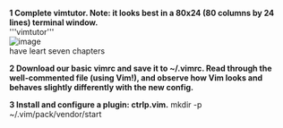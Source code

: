 **1 Complete vimtutor. Note: it looks best in a 80x24 (80 columns by 24 lines) terminal window.**<br/>
'''vimtutor'''<br/>
![image](https://github.com/Penny-Zhang/images/blob/main/截屏2020-12-12%20下午8.30.52.png)<br/>
have leart seven chapters<br/>

**2 Download our basic vimrc and save it to ~/.vimrc. Read through the well-commented file (using Vim!), and observe how Vim looks and behaves slightly differently with the new config.**<br/>


**3 Install and configure a plugin: ctrlp.vim.**
mkdir -p ~/.vim/pack/vendor/start


